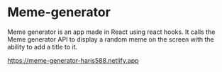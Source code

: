 # Meme-generator

Meme generator is an app made in React using react hooks. It calls the Meme generator API to display a random meme on the screen with the ability to add a title to it.

https://meme-generator-haris588.netlify.app

